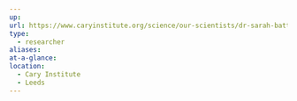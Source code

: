 ```yaml
---
up: 
url: https://www.caryinstitute.org/science/our-scientists/dr-sarah-batterman
type:
  - researcher
aliases: 
at-a-glance: 
location:
  - Cary Institute
  - Leeds
---
```

